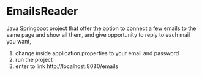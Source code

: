 # EmailsReader
Java Springboot project that offer the option to connect a few emails to the same page and show all them, and give opportunity to reply to each mail you want, 
1) change inside application.properties to your email and password
2) run the project 
3) enter to link http://localhost:8080/emails
